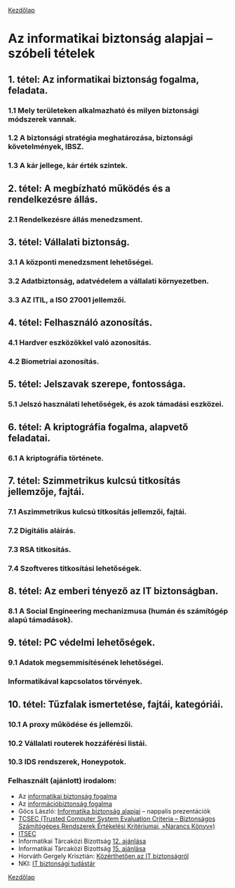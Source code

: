 [Kezdőlap](../README.md)

# Az informatikai biztonság alapjai – szóbeli tételek

## 1. tétel: Az informatikai biztonság fogalma, feladata.

### 1.1 Mely területeken alkalmazható és milyen biztonsági módszerek vannak.
### 1.2 A biztonsági stratégia meghatározása, biztonsági követelmények, IBSZ.
### 1.3 A kár jellege, kár érték szintek.

## 2. tétel: A megbízható működés és a rendelkezésre állás.

### 2.1 Rendelkezésre állás menedzsment.

## 3. tétel: Vállalati biztonság.

### 3.1 A központi menedzsment lehetőségei.
### 3.2 Adatbiztonság, adatvédelem a vállalati környezetben.
### 3.3 AZ ITIL, a ISO 27001 jellemzői.

## 4. tétel: Felhasználó azonosítás.

### 4.1 Hardver eszközökkel való azonosítás.
### 4.2 Biometriai azonosítás.

## 5. tétel: Jelszavak szerepe, fontossága.

### 5.1 Jelszó használati lehetőségek, és azok támadási eszközei.

## 6. tétel: A kriptográfia fogalma, alapvető feladatai.

### 6.1 A kriptográfia története.

## 7. tétel: Szimmetrikus kulcsú titkosítás jellemzője, fajtái.

### 7.1 Aszimmetrikus kulcsú titkosítás jellemzői, fajtái.
### 7.2 Digitális aláírás.
### 7.3 RSA titkosítás.
### 7.4 Szoftveres titkosítási lehetőségek.

## 8. tétel: Az emberi tényező az IT biztonságban.

### 8.1 A Social Engineering mechanizmusa (humán és számítógép alapú támadások).

## 9. tétel: PC védelmi lehetőségek.

### 9.1 Adatok megsemmisítésének lehetőségei.

### Informatikával kapcsolatos törvények.

## 10. tétel: Tűzfalak ismertetése, fajtái, kategóriái.

### 10.1 A proxy működése és jellemzői.
### 10.2 Vállalati routerek hozzáférési listái.
### 10.3 IDS rendszerek, Honeypotok.


### Felhasznált (ajánlott) irodalom:

* Az [informatikai biztonság fogalma](https://hu.wikipedia.org/wiki/Informatikai_biztons%C3%A1g)
* Az [információbiztonság fogalma](https://hu.wikipedia.org/wiki/Inform%C3%A1ci%C3%B3biztons%C3%A1g)
* Göcs László: [Informatika biztonság alapjai](http://www.gocslaszlo.hu/oktatas/infobizt.html) – nappalis prezentációk
* [TCSEC (Trusted Computer System Evaluation Criteria – Biztonságos Számítógépes Rendszerek Értékelési Kritériumai, »Narancs Könyv«)](https://hu.wikipedia.org/wiki/Trusted_Computer_System_Evaluation_Criteria)
* [ITSEC](https://hu.wikipedia.org/wiki/ITSEC)
* Informatikai Tárcaközi Bizottság [12. ajánlása](https://dsd.sztaki.hu/mockups/itb/ajanlasok/a12/index.html)
* Informatikai Tárcaközi Bizottság [15. ajánlása](https://dsd.sztaki.hu/mockups/itb/ajanlasok/a15/index.html)
* Horváth Gergely Krisztián: [Közérthetően az IT biztonságról](https://kifu.gov.hu/sites/default/files/IT_brosura_v7.pdf)
* NKI: [IT biztonsági tudástár](https://nki.gov.hu/it-biztonsag/tudastar/)

[Kezdőlap](../README.md)
